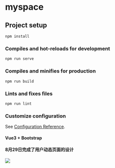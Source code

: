 # myspace

## Project setup
```
npm install
```

### Compiles and hot-reloads for development
```
npm run serve
```

### Compiles and minifies for production
```
npm run build
```

### Lints and fixes files
```
npm run lint
```

### Customize configuration
See [Configuration Reference](https://cli.vuejs.org/config/).


#### Vue3 + Bootstrap

#### 8月29日完成了用户动态页面的设计
![](https://img-blog.csdnimg.cn/32343b71f92e41debc58769d8729b508.png)
